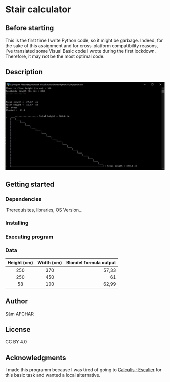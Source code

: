 # Stair calculator
 ## Before starting
 
This is the first time I write Python code, so it might be garbage. Indeed, for the sake of this assignment and for cross-platform compatibility reasons, I've translated some Visual Basic code I wrote during the first lockdown. Therefore, it may not be the most optimal code.
 
 ## Description
 
![Alt text](Images/Screenshot.jpg "Screenshot")

## Getting started

### Dependencies
'Prerequisites, libraries, OS Version...

### Installing

### Executing program

### Data

| Height (cm)   |  Width (cm)   |  Blondel formula output  |
| :-----------: |:-------------:| ------------------------:|
| 250           | 370           | 57,33                    |
| 250           | 450           | 61                       |
| 58            | 100           | 62,99                    |

## Author

Sâm AFCHAR

## License

CC BY 4.0

## Acknowledgments

I made this programm because I was tired of going to [Calculis · Escalier](https://calculis.net/escalier) for this basic task and wanted a local alternative.
